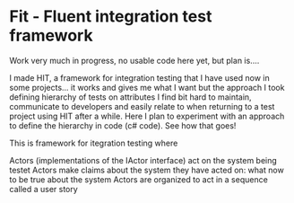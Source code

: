 # Fit - Fluent integration test framework

Work very much in progress, no usable code here yet, but plan is....

I made HIT, a framework for integration testing that I have used now in some projects... it works and gives me what I want but the approach I took defining hierarchy of tests on attributes I find bit hard to maintain, communicate to developers and easily relate to when returning to a test project using HIT after a while. Here I plan to experiment with an approach to define the hierarchy in code (c# code). See how that goes!

This is framework for itegration testing where

Actors (implementations of the IActor interface) act on the system being testet
Actors make claims about the system they have acted on: what now to be true about the system
Actors are organized to act in a sequence called a user story

